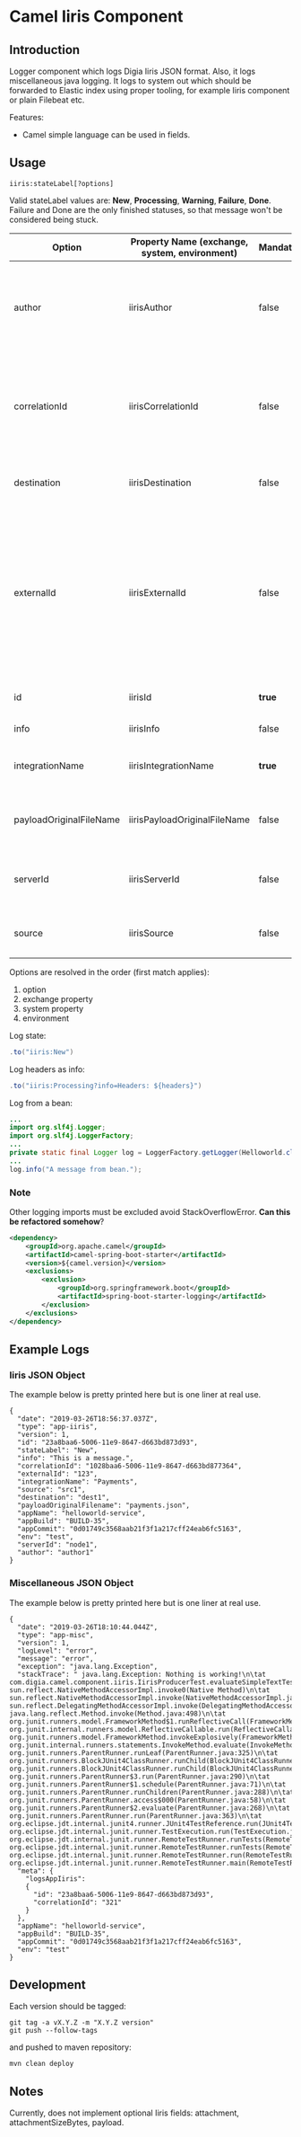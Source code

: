 # Camel Iiris Component

## Introduction

Logger component which logs Digia Iiris JSON format. Also, it logs miscellaneous java logging. It logs to system out which should be forwarded to Elastic index using proper tooling, for example Iiris component or plain Filebeat etc.

Features:
* Camel simple language can be used in fields.

## Usage

```
iiris:stateLabel[?options]
```

Valid stateLabel values are: **New**, **Processing**, **Warning**, **Failure**, **Done**. Failure and Done are the only finished statuses, so that message won't be considered being stuck.

| **Option**              | **Property Name (exchange, system, environment)** | **Mandatory** | **Description** |
| ----------------------- | ------------------------------------------------- | ------------- | --------------- |
| author                  | iirisAuthor                                       | false         | Author or contact information related to the integration in case of failures |
| correlationId           | iirisCorrelationId                                | false         | In case of hierarchical messages, this is the identifier (id) of the parent or preceding message |
| destination             | iirisDestination                                  | false         | The name of the message destination |
| externalId              | iirisExternalId                                   | false         | An external identifier (possibly contained in the message) that can be related eg. to order, project, or sales so that messages are easier to find |
| id                      | iirisId                                           | **true**      | Unique message identifier |
| info                    | iirisInfo                                         | false         | Additional information |
| integrationName         | iirisIntegrationName                              | **true**      | Unique name of the integration in concern |
| payloadOriginalFileName | iirisPayloadOriginalFileName                      | false         | Payload file name  (eg. file transferred via ftp) |
| serverId                | iirisServerId                                     | false         | Integration server name that handled the request |
| source                  | iirisSource                                       | false         | The name of  the message source |

Options are resolved in the order (first match applies):
1. option
2. exchange property
3. system property
4. environment

Log state:
```java
.to("iiris:New")
```

Log headers as info:
```java
.to("iiris:Processing?info=Headers: ${headers}")
```

Log from a bean:
```java
...
import org.slf4j.Logger;
import org.slf4j.LoggerFactory;
...
private static final Logger log = LoggerFactory.getLogger(Helloworld.class);
...
log.info("A message from bean.");
```

### Note

Other logging imports must be excluded avoid StackOverflowError. **Can this be refactored somehow**?
```xml
<dependency>
	<groupId>org.apache.camel</groupId>
	<artifactId>camel-spring-boot-starter</artifactId>
	<version>${camel.version}</version>
	<exclusions>
		<exclusion>
			<groupId>org.springframework.boot</groupId>
			<artifactId>spring-boot-starter-logging</artifactId>
		</exclusion>
	</exclusions>
</dependency>
```
## Example Logs

### Iiris JSON Object

The example below is pretty printed here but is one liner at real use.
```
{
  "date": "2019-03-26T18:56:37.037Z",
  "type": "app-iiris",
  "version": 1,
  "id": "23a8baa6-5006-11e9-8647-d663bd873d93",
  "stateLabel": "New",
  "info": "This is a message.",
  "correlationId": "1028baa6-5006-11e9-8647-d663bd877364",
  "externalId": "123",
  "integrationName": "Payments",
  "source": "src1",
  "destination": "dest1",
  "payloadOriginalFilename": "payments.json",
  "appName": "helloworld-service",
  "appBuild": "BUILD-35",
  "appCommit": "0d01749c3568aab21f3f1a217cff24eab6fc5163",
  "env": "test",
  "serverId": "node1",
  "author": "author1"
}
```

### Miscellaneous JSON Object

The example below is pretty printed here but is one liner at real use.
```
{
  "date": "2019-03-26T18:10:44.044Z",
  "type": "app-misc",
  "version": 1,
  "logLevel": "error",
  "message": "error",
  "exception": "java.lang.Exception",
  "stackTrace": " java.lang.Exception: Nothing is working!\n\tat com.digia.camel.component.iiris.IirisProducerTest.evaluateSimpleTextTest(IirisProducerTest.java:31)\n\tat sun.reflect.NativeMethodAccessorImpl.invoke0(Native Method)\n\tat sun.reflect.NativeMethodAccessorImpl.invoke(NativeMethodAccessorImpl.java:62)\n\tat sun.reflect.DelegatingMethodAccessorImpl.invoke(DelegatingMethodAccessorImpl.java:43)\n\tat java.lang.reflect.Method.invoke(Method.java:498)\n\tat org.junit.runners.model.FrameworkMethod$1.runReflectiveCall(FrameworkMethod.java:50)\n\tat org.junit.internal.runners.model.ReflectiveCallable.run(ReflectiveCallable.java:12)\n\tat org.junit.runners.model.FrameworkMethod.invokeExplosively(FrameworkMethod.java:47)\n\tat org.junit.internal.runners.statements.InvokeMethod.evaluate(InvokeMethod.java:17)\n\tat org.junit.runners.ParentRunner.runLeaf(ParentRunner.java:325)\n\tat org.junit.runners.BlockJUnit4ClassRunner.runChild(BlockJUnit4ClassRunner.java:78)\n\tat org.junit.runners.BlockJUnit4ClassRunner.runChild(BlockJUnit4ClassRunner.java:57)\n\tat org.junit.runners.ParentRunner$3.run(ParentRunner.java:290)\n\tat org.junit.runners.ParentRunner$1.schedule(ParentRunner.java:71)\n\tat org.junit.runners.ParentRunner.runChildren(ParentRunner.java:288)\n\tat org.junit.runners.ParentRunner.access$000(ParentRunner.java:58)\n\tat org.junit.runners.ParentRunner$2.evaluate(ParentRunner.java:268)\n\tat org.junit.runners.ParentRunner.run(ParentRunner.java:363)\n\tat org.eclipse.jdt.internal.junit4.runner.JUnit4TestReference.run(JUnit4TestReference.java:89)\n\tat org.eclipse.jdt.internal.junit.runner.TestExecution.run(TestExecution.java:41)\n\tat org.eclipse.jdt.internal.junit.runner.RemoteTestRunner.runTests(RemoteTestRunner.java:541)\n\tat org.eclipse.jdt.internal.junit.runner.RemoteTestRunner.runTests(RemoteTestRunner.java:763)\n\tat org.eclipse.jdt.internal.junit.runner.RemoteTestRunner.run(RemoteTestRunner.java:463)\n\tat org.eclipse.jdt.internal.junit.runner.RemoteTestRunner.main(RemoteTestRunner.java:209)\n",
  "meta": {
    "logsAppIiris":
    {
      "id": "23a8baa6-5006-11e9-8647-d663bd873d93",
      "correlationId": "321"
    }
  },
  "appName": "helloworld-service",
  "appBuild": "BUILD-35",
  "appCommit": "0d01749c3568aab21f3f1a217cff24eab6fc5163",
  "env": "test"
}
```

## Development

Each version should be tagged:
```
git tag -a vX.Y.Z -m "X.Y.Z version"
git push --follow-tags
```

and pushed to maven repository:
```
mvn clean deploy
```

## Notes

Currently, does not implement optional Iiris fields: attachment, attachmentSizeBytes, payload.
